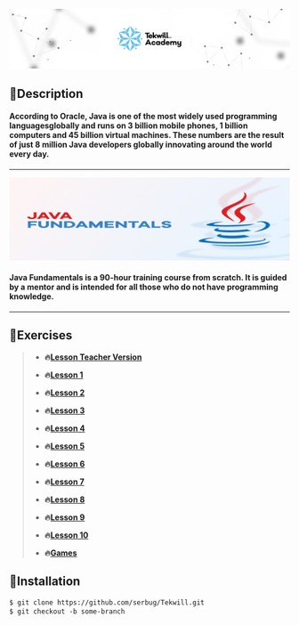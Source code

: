 
 **[![](img/cover.jpg)](https://tekwill.md/tekwill-academy/)**


## 📌Description

#### According to Oracle, Java is one of the most widely used programming languages ​​globally and runs on 3 billion mobile phones, 1 billion computers and 45 billion virtual machines. These numbers are the result of just 8 million Java developers globally innovating around the world every day.

_________________________________________________________________________________________________
![Java Fundamentals](img/java.jpg)

#### Java Fundamentals is a 90-hour training course from scratch. It is guided by a mentor and is intended for all those who do not have programming knowledge.
_________________________________________________________________________________________________

## 📌Exercises
>
>- **🔥[Lesson Teacher Version](https://github.com/UmanetAlexandru/Tekwill2022)**
>
>- **🔥[Lesson 1](Lesson_1)**
>
>- **🔥[Lesson 2](Lesson_2)**
>
>- **🔥[Lesson 3](Lesson_3)**
>
>- **🔥[Lesson 4](Lesson_4)**
>
>- **🔥[Lesson 5](Lesson_5)**
>
>- **🔥[Lesson 6](Lesson_6)**
>
>- **🔥[Lesson 7](Lesson_7)**
>
>- **🔥[Lesson 8](Lesson_8)**
>
>- **🔥[Lesson 9](Lesson_9)**
>
>- **🔥[Lesson 10](Lesson_10)**
>
>- **🔥[Games](Games)**
>

## 📌Installation

````
$ git clone https://github.com/serbug/Tekwill.git
$ git checkout -b some-branch
````
